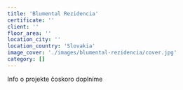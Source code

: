 ```yaml
---
title: 'Blumental Rezidencia'
certificate: ''
client: ''
floor_area: ''
location_city: ''
location_country: 'Slovakia'
image_cover: './images/blumental-rezidencia/cover.jpg'
category: []
---
```


Info o projekte čoskoro doplníme
